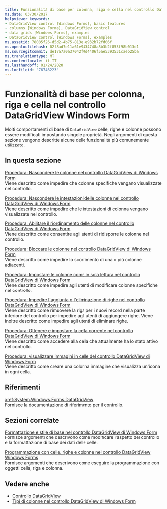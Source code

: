 ```yaml
---
title: Funzionalità di base per colonna, riga e cella nel controllo DataGridView
ms.date: 03/30/2017
helpviewer_keywords:
- DataGridView control [Windows Forms], basic features
- columns [Windows Forms], DataGridView control
- data grids [Windows Forms], examples
- DataGridView control [Windows Forms], examples
ms.assetid: 78085f26-d5d2-4b75-813e-e932b72fd06f
ms.openlocfilehash: 02f8ad7e11a61e9434748a8b3b2f853f98b013d1
ms.sourcegitcommit: de17a7a0a37042f0d4406f5ae5393531caeb25ba
ms.translationtype: MT
ms.contentlocale: it-IT
ms.lasthandoff: 01/24/2020
ms.locfileid: "76746223"
---
```

# <a name="basic-column-row-and-cell-features-in-the-windows-forms-datagridview-control"></a>Funzionalità di base per colonna, riga e cella nel controllo DataGridView Windows Form
Molti comportamenti di base di `DataGridView` celle, righe e colonne possono essere modificati impostando singole proprietà. Negli argomenti di questa sezione vengono descritte alcune delle funzionalità più comunemente utilizzate.  
  
## <a name="in-this-section"></a>In questa sezione  
 [Procedura: Nascondere le colonne nel controllo DataGridView di Windows Form](how-to-hide-columns-in-the-windows-forms-datagridview-control.md)  
 Viene descritto come impedire che colonne specifiche vengano visualizzate nel controllo.  
  
 [Procedura: Nascondere le intestazioni delle colonne nel controllo DataGridView di Windows Form](how-to-hide-column-headers-in-the-windows-forms-datagridview-control.md)  
 Viene descritto come impedire che le intestazioni di colonna vengano visualizzate nel controllo.  
  
 [Procedura: Abilitare il riordinamento delle colonne nel controllo DataGridView di Windows Form](how-to-enable-column-reordering-in-the-windows-forms-datagridview-control.md)  
 Viene descritto come consentire agli utenti di ridisporre le colonne nel controllo.  
  
 [Procedura: Bloccare le colonne nel controllo DataGridView di Windows Form](how-to-freeze-columns-in-the-windows-forms-datagridview-control.md)  
 Viene descritto come impedire lo scorrimento di una o più colonne adiacenti.  
  
 [Procedura: Impostare le colonne come in sola lettura nel controllo DataGridView di Windows Form](how-to-make-columns-read-only-in-the-windows-forms-datagridview-control.md)  
 Viene descritto come impedire agli utenti di modificare colonne specifiche nel controllo.  
  
 [Procedura: Impedire l'aggiunta o l'eliminazione di righe nel controllo DataGridView di Windows Form](prevent-row-addition-and-deletion-datagridview.md)  
 Viene descritto come rimuovere la riga per i nuovi record nella parte inferiore del controllo per impedire agli utenti di aggiungere righe. Viene inoltre descritto come impedire agli utenti di eliminare righe.  
  
 [Procedura: Ottenere e impostare la cella corrente nel controllo DataGridView di Windows Form](get-and-set-the-current-cell-wf-datagridview-control.md)  
 Viene descritto come accedere alla cella che attualmente ha lo stato attivo nel controllo.  
  
 [Procedura: visualizzare immagini in celle del controllo DataGridView di Windows Form](how-to-display-images-in-cells-of-the-windows-forms-datagridview-control.md)  
 Viene descritto come creare una colonna immagine che visualizza un'icona in ogni cella.  
  
## <a name="reference"></a>Riferimenti  
 <xref:System.Windows.Forms.DataGridView>  
 Fornisce la documentazione di riferimento per il controllo.  
  
## <a name="related-sections"></a>Sezioni correlate  
 [Formattazione e stile di base nel controllo DataGridView di Windows Form](basic-formatting-and-styling-in-the-windows-forms-datagridview-control.md)  
 Fornisce argomenti che descrivono come modificare l'aspetto del controllo e la formattazione di base dei dati delle celle.  
  
 [Programmazione con celle, righe e colonne nel controllo DataGridView Windows Forms](programming-with-cells-rows-and-columns-in-the-datagrid.md)  
 Fornisce argomenti che descrivono come eseguire la programmazione con oggetti cella, riga e colonna.  
  
## <a name="see-also"></a>Vedere anche

- [Controllo DataGridView](datagridview-control-windows-forms.md)
- [Tipi di colonne nel controllo DataGridView di Windows Form](column-types-in-the-windows-forms-datagridview-control.md)
